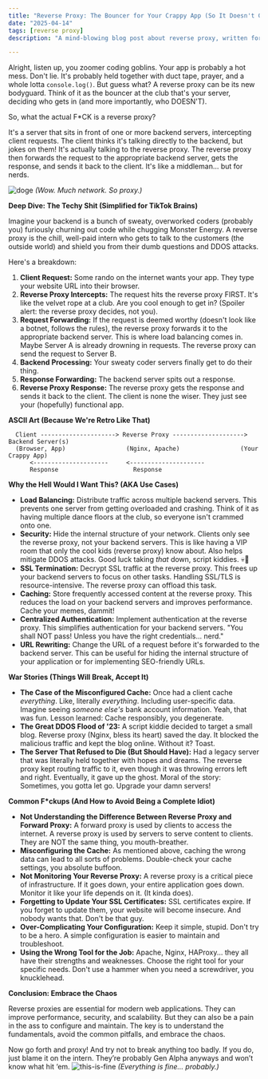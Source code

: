 ```yaml
---
title: "Reverse Proxy: The Bouncer for Your Crappy App (So It Doesn't Get CANCELLED)"
date: "2025-04-14"
tags: [reverse proxy]
description: "A mind-blowing blog post about reverse proxy, written for chaotic Gen Z engineers who probably didn't pay attention in networking class."

---
```


Alright, listen up, you zoomer coding goblins. Your app is probably a hot mess. Don't lie. It's probably held together with duct tape, prayer, and a whole lotta `console.log()`. But guess what? A reverse proxy can be its new bodyguard. Think of it as the bouncer at the club that's your server, deciding who gets in (and more importantly, who DOESN'T).

So, what the actual F*CK is a reverse proxy?

It's a server that sits in front of one or more backend servers, intercepting client requests. The client thinks it's talking directly to the backend, but jokes on them! It's actually talking to the reverse proxy. The reverse proxy then forwards the request to the appropriate backend server, gets the response, and sends it back to the client. It's like a middleman... but for nerds.

![doge](https://i.kym-cdn.com/photos/images/newsfeed/000/976/829/1e1.jpg)
*(Wow. Much network. So proxy.)*

**Deep Dive: The Techy Shit (Simplified for TikTok Brains)**

Imagine your backend is a bunch of sweaty, overworked coders (probably you) furiously churning out code while chugging Monster Energy. A reverse proxy is the chill, well-paid intern who gets to talk to the customers (the outside world) and shield you from their dumb questions and DDOS attacks.

Here's a breakdown:

1.  **Client Request:** Some rando on the internet wants your app. They type your website URL into their browser.
2.  **Reverse Proxy Intercepts:** The request hits the reverse proxy FIRST. It's like the velvet rope at a club. Are you cool enough to get in? (Spoiler alert: the reverse proxy decides, not you).
3.  **Request Forwarding:** If the request is deemed worthy (doesn't look like a botnet, follows the rules), the reverse proxy forwards it to the appropriate backend server. This is where load balancing comes in. Maybe Server A is already drowning in requests. The reverse proxy can send the request to Server B.
4.  **Backend Processing:** Your sweaty coder servers finally get to do their thing.
5.  **Response Forwarding:** The backend server spits out a response.
6.  **Reverse Proxy Response:** The reverse proxy gets the response and sends it back to the client. The client is none the wiser. They just see your (hopefully) functional app.

**ASCII Art (Because We're Retro Like That)**

```
  Client ---------------------> Reverse Proxy --------------------> Backend Server(s)
  (Browser, App)                 (Nginx, Apache)                 (Your Crappy App)
      <---------------------     <---------------------
      Response                     Response
```

**Why the Hell Would I Want This? (AKA Use Cases)**

*   **Load Balancing:** Distribute traffic across multiple backend servers. This prevents one server from getting overloaded and crashing. Think of it as having multiple dance floors at the club, so everyone isn't crammed onto one.
*   **Security:** Hide the internal structure of your network. Clients only see the reverse proxy, not your backend servers. This is like having a VIP room that only the cool kids (reverse proxy) know about. Also helps mitigate DDOS attacks. Good luck taking *that* down, script kiddies. 💀🙏
*   **SSL Termination:** Decrypt SSL traffic at the reverse proxy. This frees up your backend servers to focus on other tasks. Handling SSL/TLS is resource-intensive. The reverse proxy can offload this task.
*   **Caching:** Store frequently accessed content at the reverse proxy. This reduces the load on your backend servers and improves performance. Cache your memes, dammit!
*   **Centralized Authentication:** Implement authentication at the reverse proxy. This simplifies authentication for your backend servers. "You shall NOT pass! Unless you have the right credentials... nerd."
*   **URL Rewriting:** Change the URL of a request before it's forwarded to the backend server. This can be useful for hiding the internal structure of your application or for implementing SEO-friendly URLs.

**War Stories (Things Will Break, Accept It)**

*   **The Case of the Misconfigured Cache:** Once had a client cache *everything*. Like, literally *everything*. Including user-specific data. Imagine seeing *someone else's* bank account information. Yeah, that was fun. Lesson learned: Cache responsibly, you degenerate.
*   **The Great DDOS Flood of '23:** A script kiddie decided to target a small blog. Reverse proxy (Nginx, bless its heart) saved the day. It blocked the malicious traffic and kept the blog online. Without it? Toast.
*   **The Server That Refused to Die (But Should Have):** Had a legacy server that was literally held together with hopes and dreams. The reverse proxy kept routing traffic to it, even though it was throwing errors left and right. Eventually, it gave up the ghost. Moral of the story: Sometimes, you gotta let go. Upgrade your damn servers!

**Common F\*ckups (And How to Avoid Being a Complete Idiot)**

*   **Not Understanding the Difference Between Reverse Proxy and Forward Proxy:** A forward proxy is used by clients to access the internet. A reverse proxy is used by servers to serve content to clients. They are NOT the same thing, you mouth-breather.
*   **Misconfiguring the Cache:** As mentioned above, caching the wrong data can lead to all sorts of problems. Double-check your cache settings, you absolute buffoon.
*   **Not Monitoring Your Reverse Proxy:** A reverse proxy is a critical piece of infrastructure. If it goes down, your entire application goes down. Monitor it like your life depends on it. (It kinda does).
*   **Forgetting to Update Your SSL Certificates:** SSL certificates expire. If you forget to update them, your website will become insecure. And nobody wants that. Don't be that guy.
*   **Over-Complicating Your Configuration:** Keep it simple, stupid. Don't try to be a hero. A simple configuration is easier to maintain and troubleshoot.
*   **Using the Wrong Tool for the Job:** Apache, Nginx, HAProxy... they all have their strengths and weaknesses. Choose the right tool for your specific needs. Don't use a hammer when you need a screwdriver, you knucklehead.

**Conclusion: Embrace the Chaos**

Reverse proxies are essential for modern web applications. They can improve performance, security, and scalability. But they can also be a pain in the ass to configure and maintain. The key is to understand the fundamentals, avoid the common pitfalls, and embrace the chaos.

Now go forth and proxy! And try not to break anything too badly. If you do, just blame it on the intern. They’re probably Gen Alpha anyways and won’t know what hit ‘em.
![this-is-fine](https://i.kym-cdn.com/photos/images/newsfeed/000/380/516/663.png)
*(Everything is fine... probably.)*
